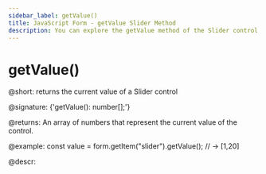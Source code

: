 ```yaml
---
sidebar_label: getValue()
title: JavaScript Form - getValue Slider Method 
description: You can explore the getValue method of the Slider control of Form in the documentation of the DHTMLX JavaScript UI library. Browse developer guides and API reference, try out code examples and live demos, and download a free 30-day evaluation version of DHTMLX Suite.
---
```


# getValue()

@short: returns the current value of a Slider control

@signature: {'getValue(): number[];'}

@returns:
An array of numbers that represent the current value of the control.

@example:
const value = form.getItem("slider").getValue();
// -> [1,20]

@descr:
